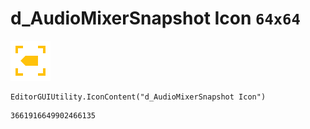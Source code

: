 # d_AudioMixerSnapshot Icon `64x64`
<img src="/img/d_AudioMixerSnapshot%20Icon.png" width=64 height=64>

``` CSharp
EditorGUIUtility.IconContent("d_AudioMixerSnapshot Icon")
```
```
3661916649902466135
```

